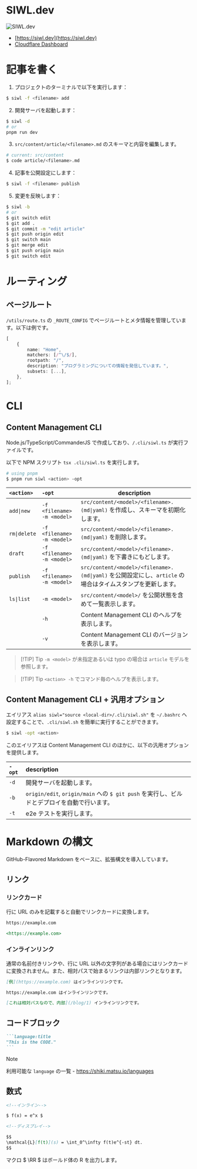 # SIWL.dev

![SIWL.dev](https://siwl.dev/siwl-logo.svg)

- [https://siwl.dev](https://siwl.dev)
- [Cloudflare Dashboard](https://dash.cloudflare.com/36267a6e8ba52f5b9b2f32b9ffd99e7b)

# 記事を書く

1. プロジェクトのターミナルで以下を実行します：

```bash
$ siwl -f <filename> add
```

2. 開発サーバを起動します：

```bash
$ siwl -d
# or
pnpm run dev
```

3. `src/content/article/<filename>.md` のスキーマと内容を編集します。

```bash
# current: src/content
$ code article/<filename>.md
```

4. 記事を公開設定にします：

```bash
$ siwl -f <filename> publish
```

5. 変更を反映します：

```bash
$ siwl -b
# or
$ git switch edit
$ git add .
$ git commit -m "edit article"
$ git push origin edit
$ git switch main
$ git merge edit
$ git push origin main
$ git switch edit
```

# ルーティング

## ページルート

`/utils/route.ts` の `_ROUTE_CONFIG` でページルートとメタ情報を管理しています。以下は例です。

```ts
[
	{
		name: "Home",
		matchers: [/^\/$/],
		rootpath: "/",
		description: "プログラミングについての情報を発信しています。",
		subsets: [...],
	},
];
```

# CLI

## Content Management CLI

Node.js/TypeScript/CommanderJS で作成しており、`/.cli/siwl.ts` が実行ファイルです。

以下で NPM スクリプト `tsx .cli/siwl.ts` を実行します。

```bash
# using pnpm
$ pnpm run siwl <action> -opt
```

| `<action>`   | `-opt`                     | description                                                                                                |
| :----------- | :------------------------- | ---------------------------------------------------------------------------------------------------------- |
| `add\|new`   | `-f <filename> -m <model>` | `src/content/<model>/<filename>.(md\|yaml)` を作成し、スキーマを初期化します。                             |
| `rm\|delete` | `-f <filename> -m <model>` | `src/content/<model>/<filename>.(md\|yaml)` を削除します。                                                 |
| `draft`      | `-f <filename> -m <model>` | `src/content/<model>/<filename>.(md\|yaml)` を下書きにもどします。                                         |
| `publish`    | `-f <filename> -m <model>` | `src/content/<model>/<filename>.(md\|yaml)` を公開設定にし、`article` の場合はタイムスタンプを更新します。 |
| `ls\|list`   | `-m <model>`               | `src/content/<model>/` を公開状態を含めて一覧表示します。                                                  |
|              | `-h`                       | Content Management CLI のヘルプを表示します。                                                              |
|              | `-v`                       | Content Management CLI のバージョンを表示します。                                                          |

> [!TIP] Tip
> `-m <model>` が未指定あるいは typo の場合は `article` モデルを参照します。

> [!TIP] Tip
> `<action> -h` でコマンド毎のヘルプを表示します。

## Content Management CLI + 汎用オプション

エイリアス `alias siwl="source <local-dir>/.cli/siwl.sh"` を `~/.bashrc` へ設定することで、`.cli/siwl.sh` を簡単に実行することができます。

```bash
$ siwl -opt <action>
```

このエイリアスは Content Management CLI のほかに、以下の汎用オプションを提供します。

| `-opt` | description                                                                                 |
| :----- | :------------------------------------------------------------------------------------------ |
| `-d`   | 開発サーバを起動します。                                                                    |
| `-b`   | `origin/edit`, `origin/main` への `$ git push` を実行し、ビルドとデプロイを自動で行います。 |
| `-t`   | e2e テストを実行します。                                                                    |

# Markdown の構文

GitHub-Flavored Markdown をベースに、拡張構文を導入しています。

## リンク

### リンクカード

行に URL のみを記載すると自動でリンクカードに変換します。

```md
https://example.com

<https://example.com>
```

### インラインリンク

通常の名前付きリンクや、行に URL 以外の文字列がある場合にはリンクカードに変換されません。また、相対パスで始まるリンクは内部リンクとなります。

```md
[例](https://example.com) はインラインリンクです。

https://example.com はインラインリンクです。

[これは相対パスなので、内部](/blog/1) インラインリンクです。
```

## コードブロック

````md
```language:title
"This is the CODE."
```
````

> [!NOTE]
> 利用可能な `language` の一覧 - https://shiki.matsu.io/languages

## 数式

```md
<!--インライン-->

$ f(x) = e^x $

<!--ディスプレイ-->

$$
\mathcal{L}[f(t)](s) = \int_0^\infty f(t)e^{-st} dt.
$$
```

マクロ $ \\RR $ はボールド体の R を出力します。
